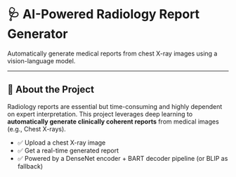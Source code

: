 
# 🩺 AI-Powered Radiology Report Generator

Automatically generate medical reports from chest X-ray images using a vision-language model.

---

## 📌 About the Project

Radiology reports are essential but time-consuming and highly dependent on expert interpretation. This project leverages deep learning to **automatically generate clinically coherent reports** from medical images (e.g., Chest X-rays).

- ✅ Upload a chest X-ray image
- ✅ Get a real-time generated report
- ✅ Powered by a DenseNet encoder + BART decoder pipeline (or BLIP as fallback)


